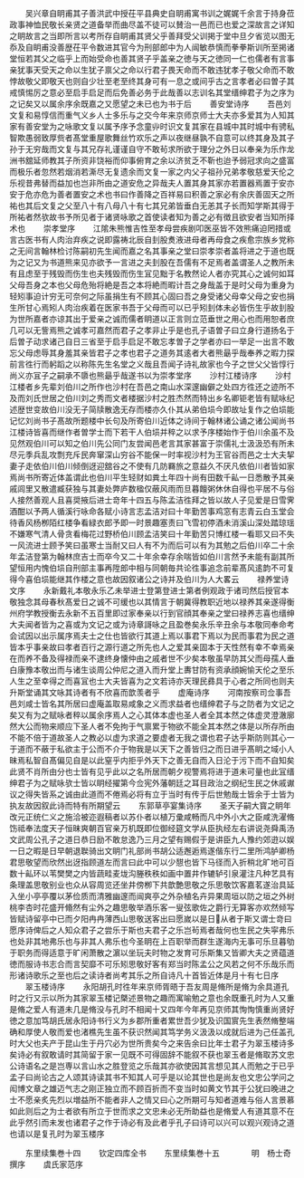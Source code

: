 <!-- { "loadSidebar": true } -->
　　吴兴章自眀甫其子善洪武中授茌平县典史自眀甫寓书训之娓娓千余言于持身莅政事神恤民敬长亲贤之道备举而曲尽盖不徒可以賛治一邑而已也爱之深故言之详知之眀故言之当即所言以考所存自眀甫其贤父乎善拜受父训掲于堂中旦夕省览以图无忝及自眀甫没善歴茌平令数进其官今为刑部郎中为人闿敏恭慎而拳拳斯训所至掲诸堂恒若其父之临乎上而始受命也善其贤子乎盖亲之徳与天之徳同一仁也儒者有言事亲犹事天受天之命以生犹子禀父之命以行君子畏天命而不敢违犹孝子敬父命而不敢悖故敬父即敬天也则自少壮至老至终其身可有一息之或间乎古之言孝者必曰曽子其戒慎惕厉之意必至启手启足而后免善必务于此哉善以志训名其堂缙绅君子为之序为之记矣又以属余序余既嘉之又愿望之未已也为书于后
　　善安堂诗序
　　吾邑刘文复和易惇信而重气义乡人士多乐与之交今年来京师京师士大夫亦多爱其为人知其家有善安堂为之咏歌文复以属予序予念童丱时识文复其家在县城中其时城中有骋私智欺愚弱致厚赀者髙堂重屋歌舞丝竹欢乐之声以夜继昼孰不自意可以终其身及其子孙于无穷哉而文复与其兄存礼谨谨自守不敢茍求所欲于理分之外日以奉亲为乐作龙洲书舘延师教其子所资非饶裕而仰事俯育之余以济贫乏不靳也迨予弱冠求向之盛富而极乐者忽然若烟消若澌尽无复遗余而文复一家之内父子祖孙兄弟孝敬慈爱天伦之乐视昔弗替而益加也岂非所由之道安危之异哉夫人置其身其家亦若置器焉置于安亦安于危亦危为善者置安之术也书曰作善降之百祥易曰积善之家必有余庆善固天之所祐也其后文复之父至八十有八母八十有七其兄弟皆垂白无恙其子长而知学斯其得于所祐者然欤故书予所见者于诸贤咏歌之首使读者知为善之必有徴且欲安者当知所择术也
　　崇孝堂序
　　江隂朱熊惟吉性至孝母尝疾剧叩医巫皆不效熊痛迫罔措或言古医书有人肉治弃疾之说即露祷北辰自刲股煑液进母者再母食之疾愈宗族乡党称之无间言翰林检讨陈嗣初先生闻而嘉之名其事亲之堂曰崇孝崇者盖将进之于道也既为之记又为书道熊来见亦欲予一言进之夫刲股在吾儒有不足焉者盖谓圣人之教所未有且虑至于残毁而伤生也夫残毁而伤生冝见黜于名教然论人者亦究其心之诚何如耳父母吾身之本也父母危殆将絶是吾之本将絶而暇计吾之身哉盖于是时父母为重身为轻矧事迫计穷无可奈何之际虽捐生有不顾其心固曰吾之身受诸父母幸父母之安也捐生所甘心焉矧人肉治疾着在医家书吾于父母而可以已乎矧刲体未必皆伤生乎故刲股为世所嘉者亦谅其出于爱亲之诚而儒者眀道以正言则立范垂世之用心也而用恕者庶几可以无訾焉熊之诚孝可嘉然而君子之孝非止乎是也孔子语曽子曰立身行道扬名于后曽子动求诸己自日三省至于启手启足不敢忘孝曽子之学者亦曰一举足一出言不敢忘父母虑辱其身羞其亲皆君子之孝也君子之道务其逺者大者熊朂乎哉奉养之暇力探前言徃行而躬蹈之以称陈先生名堂之义哉且吾闻子诗礼故家也今子之世父父皆惇行尚义亦冝子之嗣承不隳也熊朂乎哉遂书以为崇孝堂序
　　沙村江楼诗序
　　沙村江楼者乡先辈刘伯川之所作也沙村在吾邑之南山水深邃幽僻之处四方徃还之迹所不及而刘氏世居之伯川刘之秀而文者楼据沙村之胜杰然而特出乡名卿钜老皆有赋咏纪述歴世变故伯川没无子简牍散逸无存而楼亦久仆其从弟伯埙今即故址复作之伯埙能记忆刘尚书子髙故所题楼中长句及所寄伯川近体之诗间于翰林诸公诵之诸公闻尚书江楼诗皆喜而继作者曽学士而下若干人伯埙并稡之以求予序楼始作于伯川余虽不及见然观伯川可以知之伯川先公同门友尝闻邑老言其家甚富于崇儒礼士汲汲恐有所未尽元季兵乱攻剽充斥民奔窜深山穷谷不能保一时率视沙村为王官谷而邑之士大夫挈妻子走依伯川伯川倾倒迓迎舘谷之不使有几防羇旅之意益久不厌凡依伯川者皆如家焉尚书所寄近体盖谓此也伯川平生轻财如粪土年四十尚有田数千畆一日悉散予其亲戚闾里又散遣臧获独与其妻处弊庐数楹仅蔽风雨而旦暮饘粥休休自得也平居不与俗人接然善观人且喜奨掖后进士竒年十四五与陈孟洁徃拜之皆以故人子见爱是日雪霁酒酣以予两人循溪行咏命各赋小诗言志孟洁对曰十年勤苦事鸡窓有志青云白玉堂会待香风杨栁陌红楼争看緑衣郎予即一时景趣塞责曰飞雪初停酒未消溪山深处踏琼瑶不嫌寒气清人骨贪看梅花过野桥伯川顾孟洁笑曰十年勤苦只博红楼一看耶又曰不失一风流进士顾予笑曰虽寒士当耐又曰人有不为而后可以有为其勉之后伯川卒二十余年孟洁登第为翰林庶吉士而卒今又二十年余幸存余喘皆如伯川言然予未能有副其所望恒用内愧伯埙自刑部主事再陞郎中相与同朝毎共论徃事追念前辈髙风逺韵不可复得今喜伯埙能继其作楼之意也故因叙诸公之诗并及伯川为人大畧云
　　禄养堂诗文序
　　永新戴礼本敬永乐乙未举进士登第登进士第者例观政于诸司然后授官本敬独念其母春秋髙爱日之诚不可缓也以其情言于朝冀得教职近地以禄养其亲遂得衡州府学教授衡去永新不五百里即过家奉亲以行到官顔其奉亲之堂曰禄养志喜也缙绅大夫闻者皆为之喜或为文记之或为诗章謌咏之且盈巻矣永乐辛丑余与本敬同奉命考会试因以出示属序焉夫士之仕也皆欲行其道上焉以事君下焉以为民而事君为民之道皆本乎事亲故曰孝者百行之源行道之所先也人之爱其亲固本于天性然有幸不幸焉亲在而养不备及得禄而亲不逮终身懐仲由之戚者世不少矣本敬虽早防其父而母孺人垂白康豫本敬出而与诸生谈周公仲尼之道入而升堂上夀甘防有资承顔婉愉天伦之至乐人生之至幸得之而喜冝也士大夫皆喜为之文若诗亦天理民彞具于心者之所同也则夫升斯堂诵其文咏其诗者有不欣喜而歆羡者乎
　　虚庵诗序
　　河南按察司佥事吾邑刘咸士皆名其所居曰虚庵盖取易咸象之义而求益者也缙绅君子与之防者为文记之矣又有为之赋咏者稡以属余序焉人之心其体本虚也圣人者全其本然之体虚灵澄澈廓然大公而物来顺应下圣人者不免拘于气禀累于物欲不能全其本然之体是以所存所由不能不倍于道故圣人之教必以虚为求道之要虚者无我之谓也君子达乎斯防则其心一于道而不蔽于私欲主于公而不介于物我是以天下之善皆归之而日进乎髙眀之域小人昧焉私智自髙偏见自是以此窒乎内拒乎外天下之善无自而入日沦于污下而不自知矣此贤不肖所由分也士皆有见乎此以之名所居而朝夕视警焉将进于道未可量也此冝缙绅君子为之赋咏欤士皆以眀经擢第今佥宪外藩朝廷之耳目政治之纲纪生民之休戚谳议之得失皆系之诚由此道而不倦焉必将有立于当时有传于后世勉哉士皆余于士皆为执友故因叙此诗而特有所期望云
　　东郭草亭宴集诗序
　　圣天子嗣大寳之眀年改元正统仁义之施洽被迩遐稿者以苏仆者以植万彚咸畅而凡中外小大之臣咸洗濯脩饬祗奉法度天子恒昧爽朝百官亲万机既即位御经筵文学从臣执经左右讲说尧舜禹汤文武周公孔子之道日恭日励不敢怠逸乃三月之望有赐假于是讲臣九人豫约郊逰以娱一日之暇是日早朝退聫骑出文眀门礼部尚书胡公适邂逅焉遂偕东行二里所鸿胪卿杨君思敬望而欣然出迓指顾道左而言曰此中可以少憇也皆下马径而入折稍北旷地可百数十畆环以苇樊樊之内皆蔬畦麦垅沟塍秩秩如画中置井作辘轳引泉灌注凡种艺具有条理盖思敬别业也众从容周览还坐井傍栁下共歆艶思敬之乐思敬饮客嘉茗遂治具延入坐小亭亭覆以茅俭质而清雅幽邃而闿爽亭之外杂植名卉异果周垣以防之垣之外树桃李杏时花盛开翛然有尘外之趣思敬举酒乐客一叟弦歌佐之爵行无算客亦欢然倾写皆赋诗留亭中已而夕阳冉冉薄西山思敬送客出曰愿嵗以是日从者于斯又谓士竒曰愿序诗俾后之人知众君子之尝乐于斯也夫君子之乐岂茍焉者哉何也生民之失寜弗乐也处非其地弗乐也与非其人弗乐也今圣眀在上百职举而群生遂海内无事可乐旦暮劬于职务而得适意于旷闲萧散之濵以坐玩夫时物之发育可乐斯集又皆卿大夫之贤蕴道徳而服诗书志合而言契靡不可乐矧思敬好客有郑当时陈孟公之风若之何不乐哉乐而形诸诗歌乐之至也后之读诗者尚考其乐之所自诗凡十首皆近体是月十有七日序
　　翠玉楼诗序
　　永阳胡孔时徃年来京师胥晤于吾友周是脩所是脩为余具道孔时之行又示以所为其家翠玉楼记槩述景物之趣而寓喻勉之意也余既重孔时为人又重是脩之爱人有道未几是脩没与孔时不相闻十又四年今年再见京师其恂恂慎重尚贤好徳之意加笃胡氏居永阳诗书行义为乡郡所重者累世吾少犹及识国賔先生表然脩整端确和厚使人敬而爱也渚樵先生虽不获识然闻其笃学务义汲汲以成就后进为己任盖孔时大父也夫产于昆山生于丹穴必为世所贵矣今之来告余曰比年士君子为翠玉楼诗多矣诗必有叙敢请时其简留于家一见既不可得固辞不能叙不获也翠玉者是脩取苏文忠公诗语名之是岂専以言山水之胜登览之乐哉其亦欲使因其言想见其人而勉之于已乎孟子曰尚论古之人颂其诗读其书不知其人可乎是以论其世也是尚友也文忠公学问之闳博文章之雄迈气志之刚正独立而不顾百折而不变当时如黄文节其于公犹曰晚进之士不愿亲炙先烈以増益所不能者非人之情又曰心之所期可与知者道难与俗人言景慕如此则后之为士者欲有所立于世而求之文忠未必无所助益也是脩爱人有道其意不在此乎然引而未发也诸君子之作于诗必有及此者乎孔子曰诗可以兴可以观兴观诗之道也请以是复孔时为翠玉楼序



　　东里续集巻十四
　　钦定四库全书
　　东里续集巻十五　　　　明　杨士奇　撰序
　　虞氏家范序
